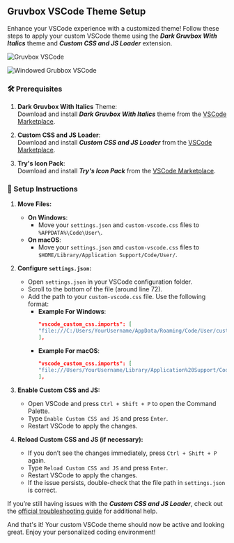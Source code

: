 ## Gruvbox VSCode Theme Setup

Enhance your VSCode experience with a customized theme! Follow these steps to apply your custom VSCode theme using the **_Dark Gruvbox With Italics_** theme and **_Custom CSS and JS Loader_** extension.


![Gruvbox VSCode](https://github.com/user-attachments/assets/fa2c8d97-58b2-4415-90a2-80c934bf4e4d)

![Windowed Grubbox VSCode](https://github.com/user-attachments/assets/fa37a372-f5f2-4da5-a086-02bdc94712ec)


### 🛠️ Prerequisites
1. **Dark Gruvbox With Italics** Theme:  
   Download and install **_Dark Gruvbox With Italics_** theme from the [VSCode Marketplace](https://marketplace.visualstudio.com/items?itemName=sagaban.dark-gruvbox-with-italics).

2. **Custom CSS and JS Loader**:  
   Download and install **_Custom CSS and JS Loader_** from the [VSCode Marketplace](https://marketplace.visualstudio.com/items?itemName=be5invis.vscode-custom-css).

2. **Try's Icon Pack**:  
   Download and install **_Try's Icon Pack_** from the [VSCode Marketplace](https://marketplace.visualstudio.com/items?itemName=rafapaulin.try-material-icon-theme).

### 📂 Setup Instructions

1. **Move Files:**
   - **On Windows**:
     - Move your `settings.json` and `custom-vscode.css` files to `%APPDATA%\Code\User\`.
   - **On macOS**:
     - Move your `settings.json` and `custom-vscode.css` files to `$HOME/Library/Application Support/Code/User/`.

2. **Configure `settings.json`:**
   - Open `settings.json` in your VSCode configuration folder.
   - Scroll to the bottom of the file (around line 72).
   - Add the path to your `custom-vscode.css` file. Use the following format:
     - **Example For Windows**:  
       ```json
       "vscode_custom_css.imports": [
       "file:///C:/Users/YourUsername/AppData/Roaming/Code/User/custom-vscode.css"
       ],
       ```
     - **Example For macOS**:  
       ```json
       "vscode_custom_css.imports": [
       "file:///Users/YourUsername/Library/Application%20Support/Code/User/custom-vscode.css"
       ],
       ```

3. **Enable Custom CSS and JS:**
   - Open VSCode and press `Ctrl + Shift + P` to open the Command Palette.
   - Type `Enable Custom CSS and JS` and press `Enter`.
   - Restart VSCode to apply the changes.

4. **Reload Custom CSS and JS (if necessary):**
   - If you don’t see the changes immediately, press `Ctrl + Shift + P` again.
   - Type `Reload Custom CSS and JS` and press `Enter`.
   - Restart VSCode to apply the changes.
   - If the issue persists, double-check that the file path in `settings.json` is correct.

If you’re still having issues with the **_Custom CSS and JS Loader_**, check out the [official troubleshooting guide](https://marketplace.visualstudio.com/items?itemName=be5invis.vscode-custom-css) for additional help.

And that's it! Your custom VSCode theme should now be active and looking great. Enjoy your personalized coding environment!
